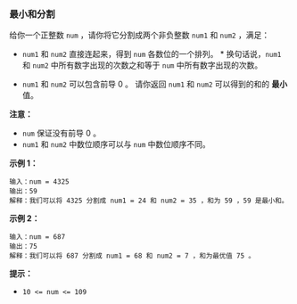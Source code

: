 ### 最小和分割 ###
给你一个正整数 `num` ，请你将它分割成两个非负整数 `num1` 和 `num2` ，满足：

* `num1` 和 `num2` 直接连起来，得到 `num` 各数位的一个排列。    * 换句话说，`num1` 和 `num2` 中所有数字出现的次数之和等于 `num` 中所有数字出现的次数。

* `num1` 和 `num2` 可以包含前导 0 。
请你返回 `num1` 和 `num2` 可以得到的和的 **最小** 值。

**注意：**

* `num` 保证没有前导 0 。
* `num1` 和 `num2` 中数位顺序可以与 `num` 中数位顺序不同。


**示例 1：**

```
输入：num = 4325
输出：59
解释：我们可以将 4325 分割成 num1 = 24 和 num2 = 35 ，和为 59 ，59 是最小和。
```

**示例 2：**

```
输入：num = 687
输出：75
解释：我们可以将 687 分割成 num1 = 68 和 num2 = 7 ，和为最优值 75 。
```



**提示：**

* `10 <= num <= 109`

